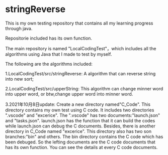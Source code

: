 # stringReverse
This is my own testing repository that contains all my learning progress through java.

Repositorie included has its own function.

The main repository is named "LocalCodingTest"，which includes all the algorithms using Java that I made to test by myself.

The following are the algorithms included:

1.LocalCodingTest/src/stringReverse:
A algorithm that can reverse string into new sort;

2.LocalCodingTest/src/upperString:
This algorithm can change minner word into upper word, or btw,change upper word into minner word.

3.2021年10月8日update:
Create a new directory named"C_Code".
This directory contains my own test using C code.
It includes two directories ".vscode" and "excerice".
The ".vscode" has two documents:"launch.json" and "tasks.json".
launch.json has the function that it can build the codes while launch.json can debug the C documents.
Besides, there is another directory in C_Code named "excerice".
This directory also has two son branches:"bin" and others.
The bin directory contains the C code which has been debuged.
So the lefting documents are the C code documents that has its own function.
You can see the details at every C code documents. 

